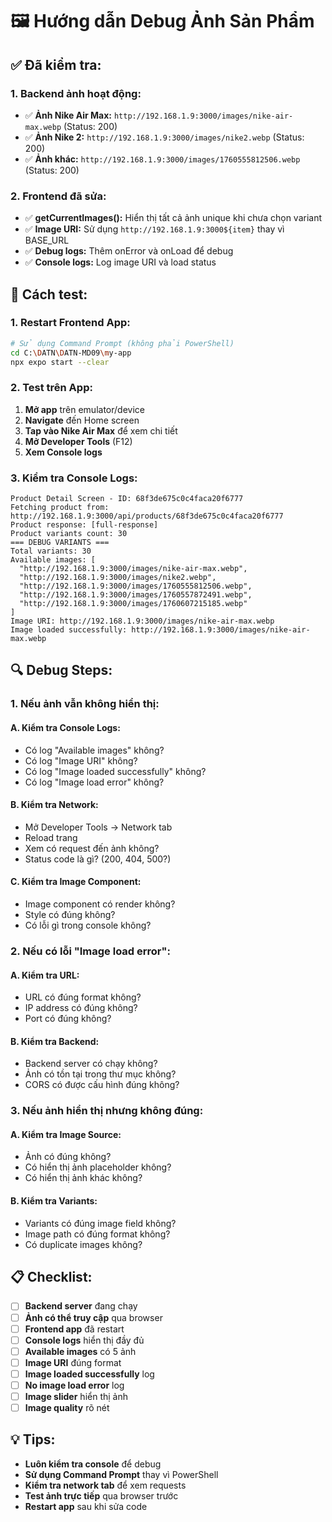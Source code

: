 # 🖼️ Hướng dẫn Debug Ảnh Sản Phẩm

## ✅ **Đã kiểm tra:**

### **1. Backend ảnh hoạt động:**
- ✅ **Ảnh Nike Air Max:** `http://192.168.1.9:3000/images/nike-air-max.webp` (Status: 200)
- ✅ **Ảnh Nike 2:** `http://192.168.1.9:3000/images/nike2.webp` (Status: 200)
- ✅ **Ảnh khác:** `http://192.168.1.9:3000/images/1760555812506.webp` (Status: 200)

### **2. Frontend đã sửa:**
- ✅ **getCurrentImages():** Hiển thị tất cả ảnh unique khi chưa chọn variant
- ✅ **Image URI:** Sử dụng `http://192.168.1.9:3000${item}` thay vì BASE_URL
- ✅ **Debug logs:** Thêm onError và onLoad để debug
- ✅ **Console logs:** Log image URI và load status

## 🚀 **Cách test:**

### **1. Restart Frontend App:**
```bash
# Sử dụng Command Prompt (không phải PowerShell)
cd C:\DATN\DATN-MD09\my-app
npx expo start --clear
```

### **2. Test trên App:**
1. **Mở app** trên emulator/device
2. **Navigate** đến Home screen
3. **Tap vào Nike Air Max** để xem chi tiết
4. **Mở Developer Tools** (F12)
5. **Xem Console logs**

### **3. Kiểm tra Console Logs:**
```
Product Detail Screen - ID: 68f3de675c0c4faca20f6777
Fetching product from: http://192.168.1.9:3000/api/products/68f3de675c0c4faca20f6777
Product response: [full-response]
Product variants count: 30
=== DEBUG VARIANTS ===
Total variants: 30
Available images: [
  "http://192.168.1.9:3000/images/nike-air-max.webp",
  "http://192.168.1.9:3000/images/nike2.webp",
  "http://192.168.1.9:3000/images/1760555812506.webp",
  "http://192.168.1.9:3000/images/1760557872491.webp",
  "http://192.168.1.9:3000/images/1760607215185.webp"
]
Image URI: http://192.168.1.9:3000/images/nike-air-max.webp
Image loaded successfully: http://192.168.1.9:3000/images/nike-air-max.webp
```

## 🔍 **Debug Steps:**

### **1. Nếu ảnh vẫn không hiển thị:**

#### **A. Kiểm tra Console Logs:**
- Có log "Available images" không?
- Có log "Image URI" không?
- Có log "Image loaded successfully" không?
- Có log "Image load error" không?

#### **B. Kiểm tra Network:**
- Mở Developer Tools → Network tab
- Reload trang
- Xem có request đến ảnh không?
- Status code là gì? (200, 404, 500?)

#### **C. Kiểm tra Image Component:**
- Image component có render không?
- Style có đúng không?
- Có lỗi gì trong console không?

### **2. Nếu có lỗi "Image load error":**

#### **A. Kiểm tra URL:**
- URL có đúng format không?
- IP address có đúng không?
- Port có đúng không?

#### **B. Kiểm tra Backend:**
- Backend server có chạy không?
- Ảnh có tồn tại trong thư mục không?
- CORS có được cấu hình đúng không?

### **3. Nếu ảnh hiển thị nhưng không đúng:**

#### **A. Kiểm tra Image Source:**
- Ảnh có đúng không?
- Có hiển thị ảnh placeholder không?
- Có hiển thị ảnh khác không?

#### **B. Kiểm tra Variants:**
- Variants có đúng image field không?
- Image path có đúng format không?
- Có duplicate images không?

## 📋 **Checklist:**

- [ ] **Backend server** đang chạy
- [ ] **Ảnh có thể truy cập** qua browser
- [ ] **Frontend app** đã restart
- [ ] **Console logs** hiển thị đầy đủ
- [ ] **Available images** có 5 ảnh
- [ ] **Image URI** đúng format
- [ ] **Image loaded successfully** log
- [ ] **No image load error** log
- [ ] **Image slider** hiển thị ảnh
- [ ] **Image quality** rõ nét

## 💡 **Tips:**

- **Luôn kiểm tra console** để debug
- **Sử dụng Command Prompt** thay vì PowerShell
- **Kiểm tra network tab** để xem requests
- **Test ảnh trực tiếp** qua browser trước
- **Restart app** sau khi sửa code


















